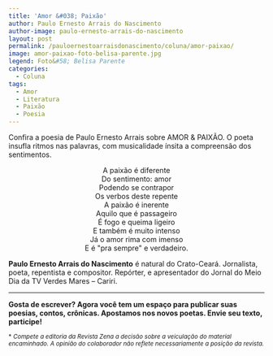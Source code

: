 ```yaml
---
title: 'Amor &#038; Paixão'
author: Paulo Ernesto Arrais do Nascimento
author-image: paulo-ernesto-arrais-do-nascimento
layout: post
permalink: /pauloernestoarraisdonascimento/coluna/amor-paixao/
image: amor-paixao-foto-belisa-parente.jpg
legend: Foto&#58; Belisa Parente
categories:
  - Coluna
tags:
  - Amor
  - Literatura
  - Paixão
  - Poesia
---
```

Confira a poesia de Paulo Ernesto Arrais sobre AMOR & PAIXÃO. O poeta insufla ritmos nas palavras, com musicalidade ínsita a compreensão dos sentimentos.

<p style="text-align: center;">
  A paixão é diferente<br /> Do sentimento: amor<br /> Podendo se contrapor<br /> Os verbos deste repente<br /> A paixão é inerente<br /> Aquilo que é passageiro<br /> É fogo e queima ligeiro<br /> E também é muito intenso<br /> Já o amor rima com imenso<br /> E é "pra sempre" e verdadeiro.
</p>

**Paulo Ernesto Arrais do Nascimento** é natural do Crato-Ceará. Jornalista, poeta, repentista e compositor. Repórter, e apresentador do Jornal do Meio Dia da TV Verdes Mares – Cariri.

---

**Gosta de escrever? Agora você tem um espaço para publicar suas poesias, contos, crônicas. Apostamos nos novos poetas. Envie seu texto, participe!**

<small>* <em>Compete a editoria da Revista Zena a decisão sobre a veiculação do material encaminhado. A opinião do colaborador não reflete necessariamente a posição da revista.</em></small>